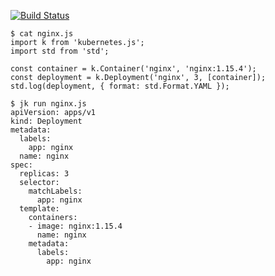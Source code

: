 [![Build Status](https://travis-ci.org/dlespiau/jk.svg?branch=master)](https://travis-ci.org/dlespiau/jk)

```shell
$ cat nginx.js
import k from 'kubernetes.js';
import std from 'std';

const container = k.Container('nginx', 'nginx:1.15.4');
const deployment = k.Deployment('nginx', 3, [container]);
std.log(deployment, { format: std.Format.YAML });

$ jk run nginx.js
apiVersion: apps/v1
kind: Deployment
metadata:
  labels:
    app: nginx
  name: nginx
spec:
  replicas: 3
  selector:
    matchLabels:
      app: nginx
  template:
    containers:
    - image: nginx:1.15.4
      name: nginx
    metadata:
      labels:
        app: nginx
```
